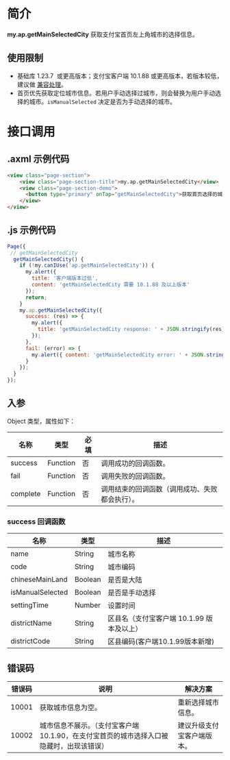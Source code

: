 
# 简介
**my.ap.getMainSelectedCity** 获取支付宝首页左上角城市的选择信息。

## 使用限制

- 基础库 1.23.7  或更高版本；支付宝客户端 10.1.88 或更高版本，若版本较低，建议做 [兼容处理](https://opendocs.alipay.com/mini/framework/compatibility)。
- 首页优先获取定位城市信息。若用户手动选择过城市，则会替换为用户手动选择的城市。`isManualSelected` 决定是否为手动选择的城市。

# 接口调用

## .axml 示例代码
```html
<view class="page-section">
    <view class="page-section-title">my.ap.getMainSelectedCity</view>
    <view class="page-section-demo">
      <button type="primary" onTap="getMainSelectedCity">获取首页选择的城市</button>
    </view>
</view>
```

## .js 示例代码
```javascript
Page({
 // getMainSelectedCity
  getMainSelectedCity() {
    if (!my.canIUse('ap.getMainSelectedCity')) {
      my.alert({ 
        title: '客户端版本过低',
        content: 'getMainSelectedCity 需要 10.1.88 及以上版本'
      });
      return;
    } 
    my.ap.getMainSelectedCity({
      success: (res) => {
        my.alert({
          title: 'getMainSelectedCity response: ' + JSON.stringify(res),
        });
      },
      fail: (error) => {
        my.alert({ content: 'getMainSelectedCity error: ' + JSON.stringify(error)});
      }
    });
  }
});
```

## 入参
Object 类型，属性如下：

| **名称** | **类型** | **必填** | **描述** |
| --- | --- | --- | --- |
| success | Function | 否 | 调用成功的回调函数。 |
| fail | Function | 否 | 调用失败的回调函数。 |
| complete | Function | 否 | 调用结束的回调函数（调用成功、失败都会执行）。 |


### success 回调函数
| **名称** | **类型** | **描述** |
| --- | --- | --- |
| name | String | 城市名称 |
| code | String | 城市编码 |
| chineseMainLand | Boolean | 是否是大陆 |
| isManualSelected | Boolean | 是否是手动选择 |
| settingTime | Number | 设置时间 |
| districtName | String | 区县名（支付宝客户端 10.1.99 版本及以上） |
| districtCode | String | 区县编码(客户端10.1.99版本新增) |


## 错误码
| **错误码** | **说明** | **解决方案** |
| --- | --- | --- |
| 10001 | 获取城市信息为空。 | 重新选择城市信息。 |
| 10002 | 城市信息不展示。（支付宝客户端 10.1.90，在支付宝首页的城市选择入口被隐藏时，出现该错误） | 建议升级支付宝客户端版本。 |

